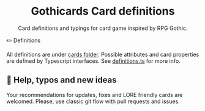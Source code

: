 <div align="center">

# Gothicards Card definitions
Card definitions and typings for card game inspired by RPG Gothic.  

</div

## ✏️ Definitions
All definitions are under [cards folder](./src/lib/cards). Possible attributes 
and card properties are defined by Typescript interfaces. 
See [definitions.ts](./src/lib/definitions.ts) for more info.

## 🎨 Help, typos and new ideas
Your recommendations for updates, fixes and LORE friendly cards are welcomed. 
Please, use classic git flow with pull requests and issues.  



